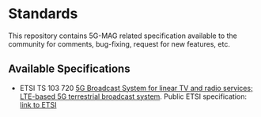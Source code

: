# Standards

This repository contains 5G-MAG related specification available to the community for comments, bug-fixing, request for new features, etc.

## Available Specifications

* ETSI TS 103 720 [5G Broadcast System for linear TV and radio services; LTE-based 5G terrestrial broadcast system](https://github.com/5G-MAG/Standards/blob/main/ETSI-TS%20103%20720.docx). Public ETSI specification: [link to ETSI](https://www.etsi.org/deliver/etsi_ts/103700_103799/103720/01.01.01_60/ts_103720v010101p.pdf)
